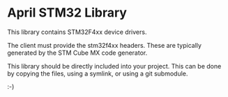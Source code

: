 # April STM32 Library

This library contains STM32F4xx device drivers.

The client must provide the stm32f4xx headers. 
These are typically generated by the STM Cube MX code generator.

This library should be directly included into your project.
This can be done by copying the files, using a symlink, or using a git submodule.

:-)


